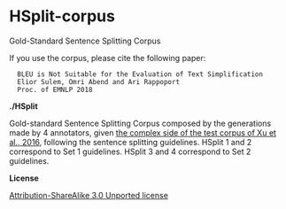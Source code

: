 # HSplit-corpus
Gold-Standard Sentence Splitting Corpus

If you use the corpus, please cite the following paper:

      BLEU is Not Suitable for the Evaluation of Text Simplification
      Elior Sulem, Omri Abend and Ari Rappoport
      Proc. of EMNLP 2018

**./HSplit**

Gold-standard Sentence Splitting Corpus composed by the generations made by 4 annotators, given [the complex side of the test corpus of Xu et al., 2016](https://github.com/cocoxu/simplification), following the sentence splitting guidelines.
HSplit 1 and 2 correspond to Set 1 guidelines. HSplit 3 and 4 correspond to Set 2 guidelines.

**License**

[Attribution-ShareAlike 3.0 Unported license](https://creativecommons.org/licenses/by-sa/3.0/)
